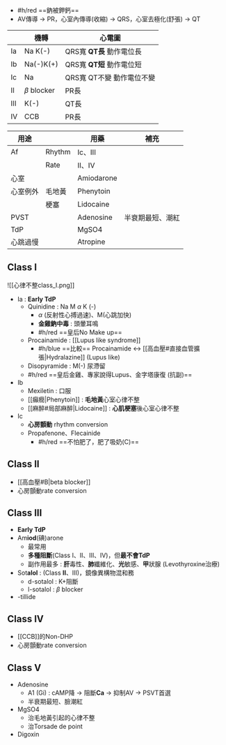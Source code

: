 - #h/red  ==鈉被鉀鈣==
- AV傳導 -> PR，心室內傳導(收縮) -> QRS，心室去極化(舒張) -> QT

|     | 機轉              | 心電圖                |
| --- | --------------- | ------------------ |
| Ia  | Na K(-)         | QRS寬 **QT長** 動作電位長 |
| Ib  | Na(-)K(+)       | QRS寬 **QT短** 動作電位短 |
| Ic  | Na              | QRS寬 QT不變 動作電位不變   |
| II  | $\beta$ blocker | PR長                |
| III | K(-)            | QT長                |
| IV  | CCB             | PR長                |

| 用途   |        | 用藥         | 補充       |
| ---- | ------ | ---------- | -------- |
| Af   | Rhythm | Ic、III     |          |
|      | Rate   | II、IV      |          |
| 心室   |        | Amiodarone |          |
| 心室例外 | 毛地黃    | Phenytoin  |          |
|      | 梗塞     | Lidocaine  |          |
| PVST |        | Adenosine  | 半衰期最短、潮紅 |
| TdP  |        | MgSO4      |          |
| 心跳過慢 |        | Atropine   |          |
## Class I
![[心律不整class_I.png]]
- Ia : **Early TdP**
	- Quinidine : Na M $\alpha$ K (-)
		- $\alpha$ (反射性心搏過速)、M(心跳加快)
		- **金雞鈉中毒** : 頭暈耳鳴
		- #h/red  ==皇后No Make up==
	- Procainamide : [[Lupus like syndrome]]
		- #h/blue ==比較==
		  Procainamide <-> [[高血壓#直接血管擴張|Hydralazine]] (Lupus like)
	- Disopyramide : M(-) 尿滯留 
	- #h/red ==皇后金雞、專家說得Lupus、金字塔康復 (抗副)==
- Ib
	- Mexiletin : 口服
	- [[癲癇|Phenytoin]] : **毛地黃**心室心律不整
	- [[麻醉#局部麻醉|Lidocaine]] : **心肌梗塞**後心室心律不整
- Ic
	- **心房顫動** rhythm conversion
	- Propafenone、Flecainide
		- #h/red  ==不怕肥了，肥了吸奶(C)==
## Class II
- [[高血壓#B|beta blocker]]
- 心房顫動rate conversion
## Class III
- **Early TdP**
- Am**iod**(碘)arone 
	- 最常用
	- **多種阻斷**(Class I、II、III、IV)，但**最不會TdP**
	- 副作用最多 : **肝**毒性、**肺**纖維化、**光**敏感、**甲**狀腺 (Levothyroxine治療)
- Sot**alol** : (Class **II**、III)，鏡像異構物混和務
	- d-sotalol : K+阻斷
	- l-sotalol : $\beta$ blocker
- -tillide
## Class IV
- [[CCB]]的Non-DHP
- 心房顫動rate conversion
## Class V
- Adenosine
	- A1 (Gi) : cAMP降 -> 阻斷**Ca** -> 抑制AV -> PSVT首選
	- 半衰期最短、臉潮紅
- MgSO4
	- 治毛地黃引起的心律不整
	- 治Torsade de point
- Digoxin

